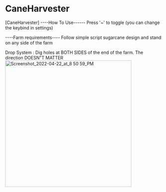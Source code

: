 # CaneHarvester
[CaneHarvester]
----How To Use------
Press '~' to toggle
(you can change the keybind in settings)

----Farm requirements----
Follow simple script sugarcane design and stand on any side of the farm




Drop System : Dig holes at BOTH SIDES of the end of the farm. The direction DOESN"T MATTER 
<img width="406" alt="Screenshot_2022-04-22_at_8 50 59_PM" src="https://user-images.githubusercontent.com/104664515/167442669-80254971-c6b3-413a-a236-ada662d7cdff.png">
